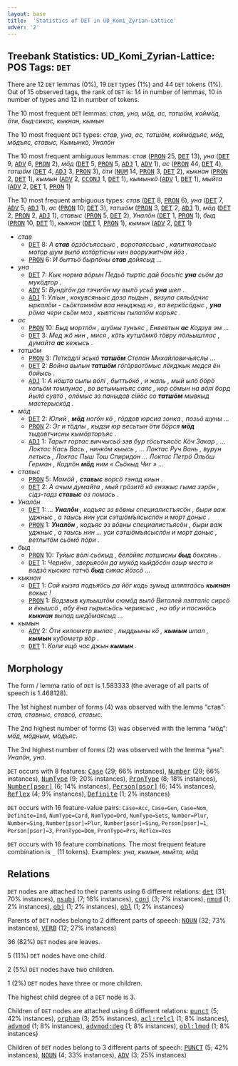 ```yaml
---
layout: base
title:  'Statistics of DET in UD_Komi_Zyrian-Lattice'
udver: '2'
---
```


## Treebank Statistics: UD_Komi_Zyrian-Lattice: POS Tags: `DET`

There are 12 `DET` lemmas (0%), 19 `DET` types (1%) and 44 `DET` tokens (1%).
Out of 15 observed tags, the rank of `DET` is: 14 in number of lemmas, 10 in number of types and 12 in number of tokens.

The 10 most frequent `DET` lemmas: <em>став, уна, мӧд, ас, татшӧм, коймӧд, ӧти, быд·сикас, кыкнан, кымын</em>

The 10 most frequent `DET` types:  <em>став, уна, ас, татшӧм, коймӧдъяс, мӧд, мӧдъяс, ставыс, Кымынкӧ, Уналӧн</em>

The 10 most frequent ambiguous lemmas: <em>став</em> (<tt><a href="kpv_lattice-pos-PRON.html">PRON</a></tt> 25, <tt><a href="kpv_lattice-pos-DET.html">DET</a></tt> 13), <em>уна</em> (<tt><a href="kpv_lattice-pos-DET.html">DET</a></tt> 9, <tt><a href="kpv_lattice-pos-ADV.html">ADV</a></tt> 6, <tt><a href="kpv_lattice-pos-PRON.html">PRON</a></tt> 2), <em>мӧд</em> (<tt><a href="kpv_lattice-pos-DET.html">DET</a></tt> 5, <tt><a href="kpv_lattice-pos-PRON.html">PRON</a></tt> 5, <tt><a href="kpv_lattice-pos-ADJ.html">ADJ</a></tt> 1, <tt><a href="kpv_lattice-pos-ADV.html">ADV</a></tt> 1), <em>ас</em> (<tt><a href="kpv_lattice-pos-PRON.html">PRON</a></tt> 44, <tt><a href="kpv_lattice-pos-DET.html">DET</a></tt> 4), <em>татшӧм</em> (<tt><a href="kpv_lattice-pos-DET.html">DET</a></tt> 4, <tt><a href="kpv_lattice-pos-ADJ.html">ADJ</a></tt> 3, <tt><a href="kpv_lattice-pos-PRON.html">PRON</a></tt> 3), <em>ӧти</em> (<tt><a href="kpv_lattice-pos-NUM.html">NUM</a></tt> 14, <tt><a href="kpv_lattice-pos-PRON.html">PRON</a></tt> 3, <tt><a href="kpv_lattice-pos-DET.html">DET</a></tt> 2), <em>кыкнан</em> (<tt><a href="kpv_lattice-pos-PRON.html">PRON</a></tt> 2, <tt><a href="kpv_lattice-pos-DET.html">DET</a></tt> 1), <em>кымын</em> (<tt><a href="kpv_lattice-pos-ADV.html">ADV</a></tt> 2, <tt><a href="kpv_lattice-pos-CCONJ.html">CCONJ</a></tt> 1, <tt><a href="kpv_lattice-pos-DET.html">DET</a></tt> 1), <em>кымынкӧ</em> (<tt><a href="kpv_lattice-pos-ADV.html">ADV</a></tt> 1, <tt><a href="kpv_lattice-pos-DET.html">DET</a></tt> 1), <em>мыйта</em> (<tt><a href="kpv_lattice-pos-ADV.html">ADV</a></tt> 2, <tt><a href="kpv_lattice-pos-DET.html">DET</a></tt> 1, <tt><a href="kpv_lattice-pos-PRON.html">PRON</a></tt> 1)

The 10 most frequent ambiguous types:  <em>став</em> (<tt><a href="kpv_lattice-pos-DET.html">DET</a></tt> 8, <tt><a href="kpv_lattice-pos-PRON.html">PRON</a></tt> 6), <em>уна</em> (<tt><a href="kpv_lattice-pos-DET.html">DET</a></tt> 7, <tt><a href="kpv_lattice-pos-ADV.html">ADV</a></tt> 5, <tt><a href="kpv_lattice-pos-ADJ.html">ADJ</a></tt> 1), <em>ас</em> (<tt><a href="kpv_lattice-pos-PRON.html">PRON</a></tt> 10, <tt><a href="kpv_lattice-pos-DET.html">DET</a></tt> 3), <em>татшӧм</em> (<tt><a href="kpv_lattice-pos-PRON.html">PRON</a></tt> 3, <tt><a href="kpv_lattice-pos-DET.html">DET</a></tt> 2, <tt><a href="kpv_lattice-pos-ADJ.html">ADJ</a></tt> 1), <em>мӧд</em> (<tt><a href="kpv_lattice-pos-DET.html">DET</a></tt> 2, <tt><a href="kpv_lattice-pos-PRON.html">PRON</a></tt> 2, <tt><a href="kpv_lattice-pos-ADJ.html">ADJ</a></tt> 1), <em>ставыс</em> (<tt><a href="kpv_lattice-pos-PRON.html">PRON</a></tt> 5, <tt><a href="kpv_lattice-pos-DET.html">DET</a></tt> 2), <em>Уналӧн</em> (<tt><a href="kpv_lattice-pos-DET.html">DET</a></tt> 1, <tt><a href="kpv_lattice-pos-PRON.html">PRON</a></tt> 1), <em>быд</em> (<tt><a href="kpv_lattice-pos-PRON.html">PRON</a></tt> 10, <tt><a href="kpv_lattice-pos-DET.html">DET</a></tt> 1), <em>кыкнан</em> (<tt><a href="kpv_lattice-pos-DET.html">DET</a></tt> 1, <tt><a href="kpv_lattice-pos-PRON.html">PRON</a></tt> 1), <em>кымын</em> (<tt><a href="kpv_lattice-pos-ADV.html">ADV</a></tt> 2, <tt><a href="kpv_lattice-pos-DET.html">DET</a></tt> 1)


* <em>став</em>
  * <tt><a href="kpv_lattice-pos-DET.html">DET</a></tt> 8: <em>А <b>став</b> ӧдзӧсъяссьыс , воротаяссьыс , калиткаяссьыс мотор шум вылӧ котӧртісны нин вооружитчӧм йӧз .</em>
  * <tt><a href="kpv_lattice-pos-PRON.html">PRON</a></tt> 6: <em>И быттьӧ бырлӧны <b>став</b> дойясыд ...</em>
* <em>уна</em>
  * <tt><a href="kpv_lattice-pos-DET.html">DET</a></tt> 7: <em>Кык норма вӧрын Педьӧ тыртіс дай босьтіс <b>уна</b> сьӧм да мукӧдтор .</em>
  * <tt><a href="kpv_lattice-pos-ADV.html">ADV</a></tt> 5: <em>Вундігӧн да тэчигӧн му вылӧ усьӧ <b>уна</b> шеп .</em>
  * <tt><a href="kpv_lattice-pos-ADJ.html">ADJ</a></tt> 1: <em>Уліын , кокувсяньыс доза пыдын , визула сяльӧдчис ыркалӧм - сьӧктаммӧм ваа неыджыд ю , ва веркӧсӧдыс , <b>уна</b> рӧма чери сьӧм моз , кывтісны гылалӧм коръяс .</em>
* <em>ас</em>
  * <tt><a href="kpv_lattice-pos-PRON.html">PRON</a></tt> 10: <em>Быд мортлӧн , шуӧны тунъяс , Енвевтын <b>ас</b> Кодзув эм ...</em>
  * <tt><a href="kpv_lattice-pos-DET.html">DET</a></tt> 3: <em>Мед жӧ нин , мися , кӧть кутшӧмкӧ тӧвру пӧльыштлас , думайта <b>ас</b> кежысь .</em>
* <em>татшӧм</em>
  * <tt><a href="kpv_lattice-pos-PRON.html">PRON</a></tt> 3: <em>Петкӧдлі эськӧ <b>татшӧм</b> Степан Михайловичьяслы ...</em>
  * <tt><a href="kpv_lattice-pos-DET.html">DET</a></tt> 2: <em>Война вылын <b>татшӧм</b> гӧгӧрвотӧмыс лёкджык медся ён бойысь .</em>
  * <tt><a href="kpv_lattice-pos-ADJ.html">ADJ</a></tt> 1: <em>A нӧшта сылы вӧлі , быттьӧкӧ , и жаль , мый ылӧ бӧрӧ кольӧм томлунас , во ветымынъяс саяс , кор сӧмын на вӧлі борд йылӧ сувтӧ , олӧмыс эз паныдав сійӧс со <b>татшӧм</b> мывкыд мастерыскӧд .</em>
* <em>мӧд</em>
  * <tt><a href="kpv_lattice-pos-DET.html">DET</a></tt> 2: <em>Юлий , <b>мӧд</b> ногӧн кӧ , гӧрдов юрсиа зонка , позьӧ шуны ...</em>
  * <tt><a href="kpv_lattice-pos-PRON.html">PRON</a></tt> 2: <em>Эг и тӧдлы , кыдзи юр весьтын ӧти бӧрся <b>мӧд</b> тыдовтчисны кымӧрторъяс .</em>
  * <tt><a href="kpv_lattice-pos-ADJ.html">ADJ</a></tt> 1: <em>Тарыт гортас виччысьӧ зэв бур гӧсьтъясӧс Кӧч Закар , ... Локтас Кась Вась , нинкӧм кыысь , ... Локтас Руч Вань , вурун летысь , Локтас Пыш Тош Спиридон ... Локтас Петрӧ Ӧльӧш Герман , Кодлӧн <b>мӧд</b> ним « Сьӧкыд Чиг » ...</em>
* <em>ставыс</em>
  * <tt><a href="kpv_lattice-pos-PRON.html">PRON</a></tt> 5: <em>Мамӧй , <b>ставыс</b> ворсӧ тэнад киын .</em>
  * <tt><a href="kpv_lattice-pos-DET.html">DET</a></tt> 2: <em>А ачым думайта , мый грӧзитӧ кӧ енэжыс гыма зэрӧн , сідз-тадз <b>ставыс</b> оз помась .</em>
* <em>Уналӧн</em>
  * <tt><a href="kpv_lattice-pos-DET.html">DET</a></tt> 1: <em>... <b>Уналӧн</b> , кодъяс эз вӧвны специалистъясӧн , быри важ уджныс , a таысь нин уси сэтшӧмъясыслӧн и морт доныс .</em>
  * <tt><a href="kpv_lattice-pos-PRON.html">PRON</a></tt> 1: <em><b>Уналӧн</b> , кодъяс эз вӧвны специалистъясӧн , быри важ уджныс , a таысь нин ... уси сэтшӧмъясыслӧн и морт доныс , ветлытӧм сьӧмӧ пӧри .</em>
* <em>быд</em>
  * <tt><a href="kpv_lattice-pos-PRON.html">PRON</a></tt> 10: <em>Туйыс вӧлі сьӧкыд , белӧйяс потшисны <b>быд</b> боксянь .</em>
  * <tt><a href="kpv_lattice-pos-DET.html">DET</a></tt> 1: <em>Чериӧн , зверьясӧн да мукӧд кыйдӧсӧн озыр места и водзӧ кыскис татчӧ <b>быд</b> сикас йӧзсӧ ...</em>
* <em>кыкнан</em>
  * <tt><a href="kpv_lattice-pos-DET.html">DET</a></tt> 1: <em>Сой кызта подъяӧсь да йӧг кодь зумыд шляптаӧсь <b>кыкнан</b> вокыс !</em>
  * <tt><a href="kpv_lattice-pos-PRON.html">PRON</a></tt> 1: <em>Водзвыв кульыштӧм сюмӧд вылӧ Виталей лэпталіс сирсӧ и ёкышсӧ , абу ёна гырысьӧсь чериясыс , но абу и посниӧсь <b>кыкнан</b> вылад шедӧмаясыд ...</em>
* <em>кымын</em>
  * <tt><a href="kpv_lattice-pos-ADV.html">ADV</a></tt> 2: <em>Ӧти километр вылас , лыддьыны кӧ , <b>кымын</b> шпал , <b>кымын</b> кубометр вӧр .</em>
  * <tt><a href="kpv_lattice-pos-DET.html">DET</a></tt> 1: <em>Коли ещӧ час джын <b>кымын</b> .</em>

## Morphology

The form / lemma ratio of `DET` is 1.583333 (the average of all parts of speech is 1.468128).

The 1st highest number of forms (4) was observed with the lemma “став”: <em>став, ставныс, ставсӧ, ставыс</em>.

The 2nd highest number of forms (3) was observed with the lemma “мӧд”: <em>мӧд, мӧдным, мӧдъяс</em>.

The 3rd highest number of forms (2) was observed with the lemma “уна”: <em>Уналӧн, уна</em>.

`DET` occurs with 8 features: <tt><a href="kpv_lattice-feat-Case.html">Case</a></tt> (29; 66% instances), <tt><a href="kpv_lattice-feat-Number.html">Number</a></tt> (29; 66% instances), <tt><a href="kpv_lattice-feat-NumType.html">NumType</a></tt> (9; 20% instances), <tt><a href="kpv_lattice-feat-PronType.html">PronType</a></tt> (8; 18% instances), <tt><a href="kpv_lattice-feat-Number-psor.html">Number[psor]</a></tt> (6; 14% instances), <tt><a href="kpv_lattice-feat-Person-psor.html">Person[psor]</a></tt> (6; 14% instances), <tt><a href="kpv_lattice-feat-Reflex.html">Reflex</a></tt> (4; 9% instances), <tt><a href="kpv_lattice-feat-Definite.html">Definite</a></tt> (1; 2% instances)

`DET` occurs with 16 feature-value pairs: `Case=Acc`, `Case=Gen`, `Case=Nom`, `Definite=Ind`, `NumType=Card`, `NumType=Ord`, `NumType=Sets`, `Number=Plur`, `Number=Sing`, `Number[psor]=Plur`, `Number[psor]=Sing`, `Person[psor]=1`, `Person[psor]=3`, `PronType=Dem`, `PronType=Prs`, `Reflex=Yes`

`DET` occurs with 16 feature combinations.
The most frequent feature combination is `_` (11 tokens).
Examples: <em>уна, кымын, мыйта, мӧд</em>


## Relations

`DET` nodes are attached to their parents using 6 different relations: <tt><a href="kpv_lattice-dep-det.html">det</a></tt> (31; 70% instances), <tt><a href="kpv_lattice-dep-nsubj.html">nsubj</a></tt> (7; 16% instances), <tt><a href="kpv_lattice-dep-conj.html">conj</a></tt> (3; 7% instances), <tt><a href="kpv_lattice-dep-nmod.html">nmod</a></tt> (1; 2% instances), <tt><a href="kpv_lattice-dep-obj.html">obj</a></tt> (1; 2% instances), <tt><a href="kpv_lattice-dep-obl.html">obl</a></tt> (1; 2% instances)

Parents of `DET` nodes belong to 2 different parts of speech: <tt><a href="kpv_lattice-pos-NOUN.html">NOUN</a></tt> (32; 73% instances), <tt><a href="kpv_lattice-pos-VERB.html">VERB</a></tt> (12; 27% instances)

36 (82%) `DET` nodes are leaves.

5 (11%) `DET` nodes have one child.

2 (5%) `DET` nodes have two children.

1 (2%) `DET` nodes have three or more children.

The highest child degree of a `DET` node is 3.

Children of `DET` nodes are attached using 6 different relations: <tt><a href="kpv_lattice-dep-punct.html">punct</a></tt> (5; 42% instances), <tt><a href="kpv_lattice-dep-orphan.html">orphan</a></tt> (3; 25% instances), <tt><a href="kpv_lattice-dep-acl-relcl.html">acl:relcl</a></tt> (1; 8% instances), <tt><a href="kpv_lattice-dep-advmod.html">advmod</a></tt> (1; 8% instances), <tt><a href="kpv_lattice-dep-advmod-deg.html">advmod:deg</a></tt> (1; 8% instances), <tt><a href="kpv_lattice-dep-obl-lmod.html">obl:lmod</a></tt> (1; 8% instances)

Children of `DET` nodes belong to 3 different parts of speech: <tt><a href="kpv_lattice-pos-PUNCT.html">PUNCT</a></tt> (5; 42% instances), <tt><a href="kpv_lattice-pos-NOUN.html">NOUN</a></tt> (4; 33% instances), <tt><a href="kpv_lattice-pos-ADV.html">ADV</a></tt> (3; 25% instances)

